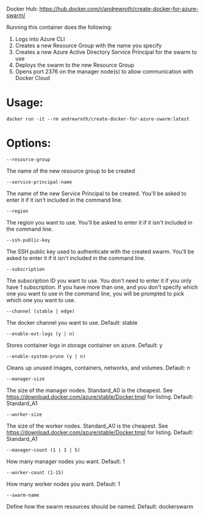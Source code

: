 Docker Hub: https://hub.docker.com/r/andrewroth/create-docker-for-azure-swarm/

Running this container does the following:
  1. Logs into Azure CLI
  2. Creates a new Resource Group with the name you specify
  3. Creates a new Azure Active Directory Service Principal for the swarm to use
  4. Deploys the swarm to the new Resource Group
  5. Opens port 2376 on the manager node(s) to allow communication with Docker Cloud

# Usage:

    docker run -it --rm andrewroth/create-docker-for-azure-swarm:latest

# Options:

    --resource-group
The name of the new resource group to be created

    --service-principal-name
The name of the new Service Principal to be created.
You'll be asked to enter it if it isn't included in the command line.

    --region
The region you want to use.
You'll be asked to enter it if it isn't included in the command line.

    --ssh-public-key
The SSH public key used to authenticate with the created swarm.
You'll be asked to enter it if it isn't included in the command line.

    --subscription
The subscription ID you want to use. You don't need to enter it if you only have 1 subscription.
If you have more than one, and you don't specify which one you want to use in the command line,
you will be prompted to pick which one you want to use.

    --channel (stable | edge)
The docker channel you want to use. Default: stable

    --enable-ext-logs (y | n)
Stores container logs in storage container on azure. Default: y

    --enable-system-prune (y | n)
Cleans up unused images, containers, networks, and volumes. Default: n

    --manager-size
The size of the manager nodes. Standard_A0 is the cheapest.
See https://download.docker.com/azure/stable/Docker.tmpl for listing.
Default: Standard_A1

    --worker-size
The size of the worker nodes. Standard_A0 is the cheapest.
See https://download.docker.com/azure/stable/Docker.tmpl for listing.
Default: Standard_A1

    --manager-count (1 | 3 | 5)
How many manager nodes you want. Default: 1

    --worker-count (1-15)
How many worker nodes you want. Default: 1

    --swarm-name
Define how the swarm resources should be named. Default: dockerswarm
